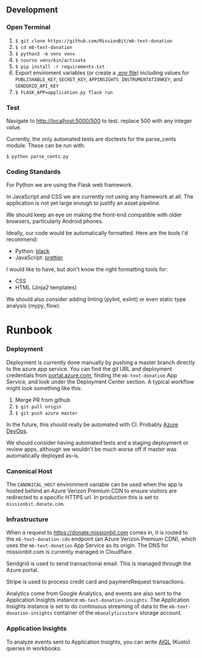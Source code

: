 ## Development

### Open Terminal

1. ```$ git clone https://github.com/MissionBit/mb-text-donation```
2. ```$ cd mb-text-donation```
3. ```$ python3 -m venv venv```
4. ```$ source venv/bin/activate```
5. ```$ pip install -r requirements.txt```
6. Export enviroment variables (or create a [.env file](https://pypi.org/project/python-dotenv/)) including values for ```PUBLISHABLE_KEY```, ```SECRET_KEY```, ```APPINSIGHTS_INSTRUMENTATIONKEY```, and ```SENDGRID_API_KEY```
7. ```$ FLASK_APP=application.py flask run```

### Test

Navigate to [http://localhost:5000/500](http://localhost:5000/500) to test. replace 500 with any integer value.

Currently, the only automated tests are doctests for the parse_cents module. These can be run with:

```
$ python parse_cents.py
```

### Coding Standards

For Python we are using the Flask web framework.

In JavaScript and CSS we are currently not using any framework at all.
The application is not yet large enough to justify an asset pipeline.

We should keep an eye on making the front-end compatible with older
browsers, particularly Android phones.

Ideally, our code would be automatically formatted. Here are the tools
I'd recommend:

* Python: [black](https://github.com/ambv/black)
* JavaScript: [prettier](https://prettier.io/)

I would like to have, but don't know the right formatting tools for:

* CSS
* HTML (Jinja2 templates)

We should also consider adding linting (pylint, eslint) or even static type analysis (mypy, flow).

# Runbook

### Deployment

Deployment is currently done manually by pushing a master branch directly to the azure app
service. You can find the git URL and deployment credentials from
[portal.azure.com](https://portal.azure.com), finding the `mb-text-donation` App Service, and
look under the Deployment Center section. A typical workflow might look something like this:

1. Merge PR from github
2. ```$ git pull origin```
3. ```$ git push azure master```

In the future, this should really be automated with CI.
Probably [Azure DevOps](https://dev.azure.com/missionbit/).

We should consider having automated tests and a staging deployment or review
apps, although we wouldn't be much worse off if master was automatically
deployed as-is.

### Canonical Host

The ```CANONICAL_HOST``` environment variable can be used when the app is hosted behind
an Azure Verizon Premium CDN to ensure visitors are redirected to a specific HTTPS url.
In production this is set to `missionbit.donate.com`.

### Infrastructure

When a request to https://donate.missionbit.com comes in, it is routed to the
`mb-text-donation-cdn` endpoint (an Azure Verizon Premium CDN), which uses the
`mb-text-donation` App Service as its origin. The DNS for missionbit.com is currently
managed in Cloudflare.

Sendgrid is used to send transactional email. This is managed through the Azure portal.

Stripe is used to process credit card and paymentRequest transactions.

Analytics come from Google Analytics, and events are also sent to the Application Insights
instance `mb-text-donation-insights`. The Application Insights instance is set to do
continuous streaming of data to the `mb-text-donation-insights` container of the
`mbanalyticsstore` storage account.

### Application Insights

To analyze events sent to Application Insights, you can write
[AIQL](https://docs.microsoft.com/en-us/azure/kusto/query/) (Kusto) queries in workbooks.
